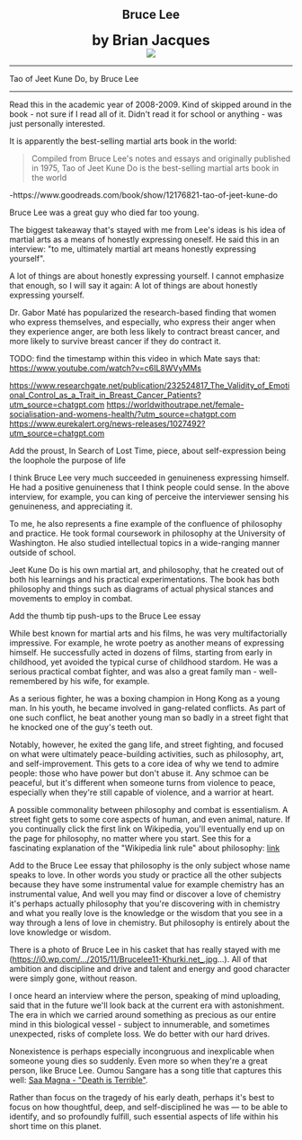 ## <div align="center">Bruce Lee<div>
<div style="font-size: 25px; font-weight: bold;" align="center">by Brian Jacques</div>

<div align="center">
  <img src="https://bradleyculley.github.io/images/redwall.jpeg" />
</div>

_______________________________________________
Tao of Jeet Kune Do, by Bruce Lee

------------------------------

Read this in the academic year of 2008-2009. Kind of skipped around in the book - not sure if I read all of it. Didn't read it for school or anything - was just personally interested.

It is apparently the best-selling martial arts book in the world:
<blockquote>
Compiled from Bruce Lee's notes and essays and originally published in 1975, Tao of Jeet Kune Do is the best-selling martial arts book in the world
</blockquote>
-https://www.goodreads.com/book/show/12176821-tao-of-jeet-kune-do

Bruce Lee was a great guy who died far too young.

The biggest takeaway that's stayed with me from Lee's ideas is his idea of martial arts as a means of honestly expressing oneself. He said this in an interview: "to me, ultimately martial art means honestly expressing yourself".

A lot of things are about honestly expressing yourself. I cannot emphasize that enough, so I will say it again: A lot of things are about honestly expressing yourself.

Dr. Gabor Maté has popularized the research-based finding that women who express themselves, and especially, who express their anger when they experience anger, are both less likely to contract breast cancer, and more likely to survive breast cancer if they do contract it.

TODO: find the timestamp within this video in which Mate says that: https://www.youtube.com/watch?v=c6IL8WVyMMs

https://www.researchgate.net/publication/232524817_The_Validity_of_Emotional_Control_as_a_Trait_in_Breast_Cancer_Patients?utm_source=chatgpt.com
https://worldwithoutrape.net/female-socialisation-and-womens-health/?utm_source=chatgpt.com
https://www.eurekalert.org/news-releases/1027492?utm_source=chatgpt.com

Add the proust, In Search of Lost Time, piece, about self-expression being the loophole the purpose of life 

I think Bruce Lee very much succeeded in genuineness expressing himself. He had a positive genuineness that I think people could sense. In the above interview, for example, you can king of perceive the interviewer sensing his genuineness, and appreciating it.  

To me, he also represents a fine example of the confluence of philosophy and practice. He took formal coursework in philosophy at the University of Washington. He also studied intellectual topics in a wide-ranging manner outside of school.

Jeet Kune Do is his own martial art, and philosophy, that he created out of both his learnings and his practical experimentations. The book has both philosophy and things such as diagrams of actual physical stances and movements to employ in combat.

Add the thumb tip push-ups to the Bruce Lee essay

While best known for martial arts and his films, he was very multifactorially impressive. For example, he wrote poetry as another means of expressing himself. He successfully acted in dozens of films, starting from early in childhood, yet avoided the typical curse of childhood stardom. He was a serious practical combat fighter, and was also a great family man - well-remembered by his wife, for example.

As a serious fighter, he was a boxing champion in Hong Kong as a young man. In his youth, he became involved in gang-related conflicts.
As part of one such conflict, he beat another young man so badly in a street fight that he knocked one of the guy's teeth out.

Notably, however, he exited the gang life, and street fighting, and focused on what were ultimately peace-building activities, such as philosophy, art, and self-improvement.
This gets to a core idea of why we tend to admire people: those who have power but don't abuse it.
Any schmoe can be peaceful, but it's different when someone turns from violence to peace, especially when they're still capable of violence, and a warrior at heart.

A possible commonality between philosophy and combat is essentialism.
A street fight gets to some core aspects of human, and even animal, nature.
If you continually click the first link on Wikipedia, you'll eventually end up on the page for philosophy, no matter where you start.
See this for a fascinating explanation of the "Wikipedia link rule" about philosophy: [link](https://www.youtube.com/watch?v=-llumS2rA8I)

Add to the Bruce Lee essay that philosophy is the only subject whose name speaks to love. In other words you study or practice all the other subjects because they have some instrumental value for example chemistry has an instrumental value, And well you may find or discover a love of chemistry it's perhaps actually philosophy that you're discovering with in chemistry and what you really love is the knowledge or the wisdom that you see in a way through a lens of love in chemistry. But philosophy is entirely about the love knowledge or wisdom.

There is a photo of Bruce Lee in his casket that has really stayed with me (https://i0.wp.com/.../2015/11/Brucelee11-Khurki.net_.jpg...). All of that ambition and discipline and drive and talent and energy and good character were simply gone, without reason.

I once heard an interview where the person, speaking of mind uploading, said that in the future we'll look back at the current era with astonishment. The era in which we carried around something as precious as our entire mind in this biological vessel - subject to innumerable, and sometimes unexpected, risks of complete loss. We do better with our hard drives.

Nonexistence is perhaps especially incongruous and inexplicable when someone young dies so suddenly. Even more so when they're a great person, like Bruce Lee. Oumou Sangare has a song title that captures this well: [Saa Magna - "Death is Terrible"](https://www.youtube.com/watch?v=4_YyroDeZrY).

Rather than focus on the tragedy of his early death, perhaps it's best to focus on how thoughtful, deep, and self-disciplined he was — to be able to identify, and so profoundly fulfill, such essential aspects of life within his short time on this planet. 
